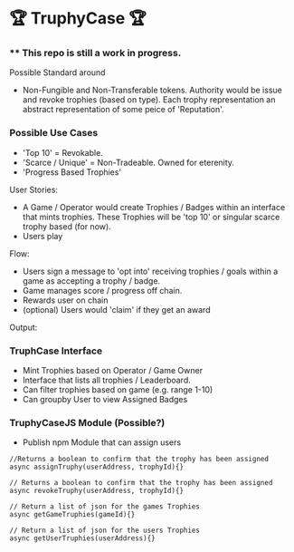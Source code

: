 # 🏆 TruphyCase 🏆 

### ** This repo is still a work in progress.

Possible Standard around
* Non-Fungible and Non-Transferable tokens. Authority would be issue and revoke trophies (based on type). Each trophy representation an abstract representation of some peice of 'Reputation'.

### Possible Use Cases
* 'Top 10' = Revokable.
* 'Scarce / Unique' = Non-Tradeable. Owned for eterenity.
* 'Progress Based Trophies'

User Stories:
* A Game / Operator would create Trophies / Badges within an interface that mints trophies. These Trophies will be 'top 10' or singular scarce trophy based (for now).
* Users play

Flow:
* Users sign a message to 'opt into' receiving trophies / goals within a game as accepting a trophy / badge.
* Game manages score / progress off chain. 
* Rewards user on chain
* (optional) Users would 'claim' if they get an award

Output:
### TruphCase Interface
* Mint Trophies based on Operator / Game Owner
* Interface that lists all trophies / Leaderboard.
* Can filter trophies based on game (e.g. range 1-10)
* Can groupby User to view Assigned Badges

### TruphyCaseJS Module (Possible?)
* Publish npm Module that can assign users
```
//Returns a boolean to confirm that the trophy has been assigned
async assignTruphy(userAddress, trophyId){}

// Returns a boolean to confirm that the trophy has been assigned
async revokeTruphy(userAddress, trophyId){}

// Return a list of json for the games Trophies
async getGameTruphies(gameId){}

// Return a list of json for the users Trophies
async getUserTruphies(userAddress){}
```